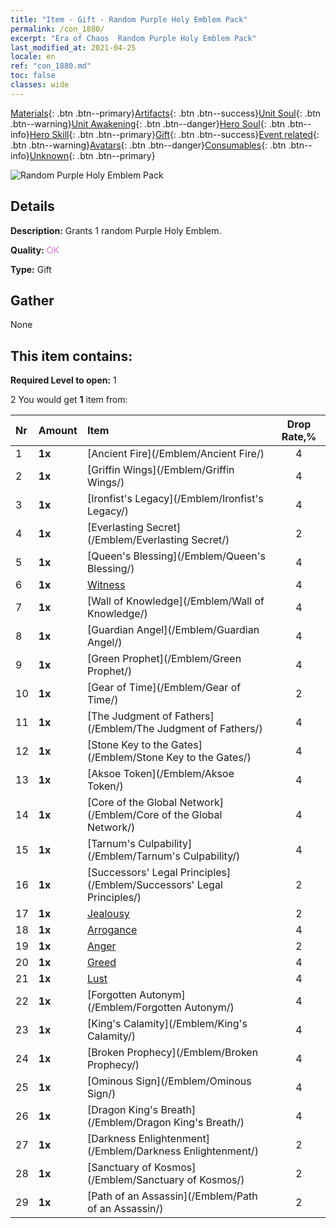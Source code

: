 ```yaml
---
title: "Item - Gift - Random Purple Holy Emblem Pack"
permalink: /con_1880/
excerpt: "Era of Chaos  Random Purple Holy Emblem Pack"
last_modified_at: 2021-04-25
locale: en
ref: "con_1880.md"
toc: false
classes: wide
---
```

 [Materials](/Items/){: .btn .btn--primary}[Artifacts](/Items/Artifacts/){: .btn .btn--success}[Unit Soul](/Items/UnitSoul/){: .btn .btn--warning}[Unit Awakening](/Items/UnitAwakening/){: .btn .btn--danger}[Hero Soul](/Items/HeroSoul/){: .btn .btn--info}[Hero Skill](/Items/HeroSkill/){: .btn .btn--primary}[Gift](/Items/Gift/){: .btn .btn--success}[Event related](/Items/Events/){: .btn .btn--warning}[Avatars](/Items/Avatars/){: .btn .btn--danger}[Consumables](/Items/Consumables/){: .btn .btn--info}[Unknown](/Items/Unknown/){: .btn .btn--primary}

 ![Random Purple Holy Emblem Pack](/images/t/i_907417.png)

## Details
 **Description:** Grants 1 random Purple Holy Emblem.

 **Quality:** <span style="color: #DA70D6">OK</span>

 **Type:** Gift

## Gather

  None

## This item contains:

 **Required Level to open:** 1

 2 You would get **1** item  from:

  | Nr | Amount |     Item    | Drop Rate,% |
  |:---|:-------|:------------|:---------:|
  | 1 |  **1x** | [Ancient Fire](/Emblem/Ancient Fire/) | 4 | 
  | 2 |  **1x** | [Griffin Wings](/Emblem/Griffin Wings/) | 4 | 
  | 3 |  **1x** | [Ironfist's Legacy](/Emblem/Ironfist's Legacy/) | 4 | 
  | 4 |  **1x** | [Everlasting Secret](/Emblem/Everlasting Secret/) | 2 | 
  | 5 |  **1x** | [Queen's Blessing](/Emblem/Queen's Blessing/) | 4 | 
  | 6 |  **1x** | [Witness](/Emblem/Witness/) | 4 | 
  | 7 |  **1x** | [Wall of Knowledge](/Emblem/Wall of Knowledge/) | 4 | 
  | 8 |  **1x** | [Guardian Angel](/Emblem/Guardian Angel/) | 4 | 
  | 9 |  **1x** | [Green Prophet](/Emblem/Green Prophet/) | 4 | 
  | 10 |  **1x** | [Gear of Time](/Emblem/Gear of Time/) | 2 | 
  | 11 |  **1x** | [The Judgment of Fathers](/Emblem/The Judgment of Fathers/) | 4 | 
  | 12 |  **1x** | [Stone Key to the Gates](/Emblem/Stone Key to the Gates/) | 4 | 
  | 13 |  **1x** | [Aksoe Token](/Emblem/Aksoe Token/) | 4 | 
  | 14 |  **1x** | [Core of the Global Network](/Emblem/Core of the Global Network/) | 4 | 
  | 15 |  **1x** | [Tarnum's Culpability](/Emblem/Tarnum's Culpability/) | 4 | 
  | 16 |  **1x** | [Successors' Legal Principles](/Emblem/Successors' Legal Principles/) | 2 | 
  | 17 |  **1x** | [Jealousy](/Emblem/Jealousy/) | 2 | 
  | 18 |  **1x** | [Arrogance](/Emblem/Arrogance/) | 4 | 
  | 19 |  **1x** | [Anger](/Emblem/Anger/) | 2 | 
  | 20 |  **1x** | [Greed](/Emblem/Greed/) | 4 | 
  | 21 |  **1x** | [Lust](/Emblem/Lust/) | 4 | 
  | 22 |  **1x** | [Forgotten Autonym](/Emblem/Forgotten Autonym/) | 4 | 
  | 23 |  **1x** | [King's Calamity](/Emblem/King's Calamity/) | 4 | 
  | 24 |  **1x** | [Broken Prophecy](/Emblem/Broken Prophecy/) | 4 | 
  | 25 |  **1x** | [Ominous Sign](/Emblem/Ominous Sign/) | 4 | 
  | 26 |  **1x** | [Dragon King's Breath](/Emblem/Dragon King's Breath/) | 4 | 
  | 27 |  **1x** | [Darkness Enlightenment](/Emblem/Darkness Enlightenment/) | 2 | 
  | 28 |  **1x** | [Sanctuary of Kosmos](/Emblem/Sanctuary of Kosmos/) | 2 | 
  | 29 |  **1x** | [Path of an Assassin](/Emblem/Path of an Assassin/) | 2 | 
